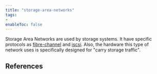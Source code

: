 ```yaml
---
title: "storage-area-networks"
tags:
- 
enableToc: false
---
```


Storage Area Networks are used by storage systems. It have specific protocols as [fibre-channel](notes/fibre-channel.md) and [iscsi](notes/iscsi.md). Also, the hardware this type of network uses is specifically designed for "carry storage traffic".

## References

